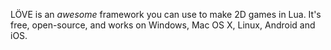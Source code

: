  LÖVE is an *awesome* framework you can use to make 2D games in Lua. It's free, open-source, and works on Windows, Mac OS X, Linux, Android and iOS.